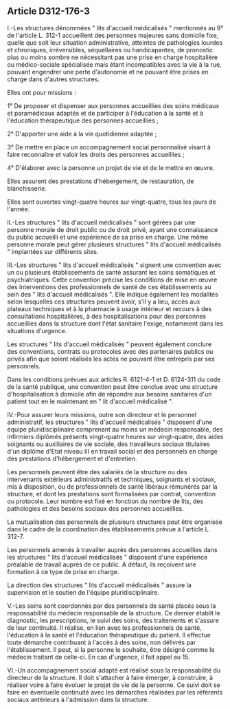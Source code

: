 ## Article D312-176-3

I.-Les structures dénommées " lits d'accueil médicalisés " mentionnés au 9° de l'article L. 312-1 accueillent
des personnes majeures sans domicile fixe, quelle que soit leur situation administrative, atteintes de
pathologies lourdes et chroniques, irréversibles, séquellaires ou handicapantes, de pronostic plus ou
moins sombre ne nécessitant pas une prise en charge hospitalière ou médico-sociale spécialisée mais étant
incompatibles avec la vie à la rue, pouvant engendrer une perte d'autonomie et ne pouvant être prises en
charge dans d'autres structures.

Elles ont pour missions :


1° De proposer et dispenser aux personnes accueillies des soins médicaux et paramédicaux adaptés et de
participer à l'éducation à la santé et à l'éducation thérapeutique des personnes accueillies ;

2° D'apporter une aide à la vie quotidienne adaptée ;

3° De mettre en place un accompagnement social personnalisé visant à faire reconnaître et valoir les droits
des personnes accueillies ;

4° D'élaborer avec la personne un projet de vie et de le mettre en œuvre.

Elles assurent des prestations d'hébergement, de restauration, de blanchisserie.

Elles sont ouvertes vingt-quatre heures sur vingt-quatre, tous les jours de l'année.

II.-Les structures " lits d'accueil médicalisés " sont gérées par une personne morale de droit public ou de
droit privé, ayant une connaissance du public accueilli et une expérience de sa prise en charge. Une même
personne morale peut gérer plusieurs structures " lits d'accueil médicalisés " implantées sur différents sites.

III.-Les structures " lits d'accueil médicalisés " signent une convention avec un ou plusieurs établissements
de santé assurant les soins somatiques et psychiatriques. Cette convention précise les conditions de mise
en œuvre des interventions des professionnels de santé de ces établissements au sein des " lits d'accueil
médicalisés ". Elle indique également les modalités selon lesquelles ces structures peuvent avoir, s'il y a lieu,
accès aux plateaux techniques et à la pharmacie à usage intérieur et recours à des consultations hospitalières,
à des hospitalisations pour des personnes accueillies dans la structure dont l'état sanitaire l'exige, notamment
dans les situations d'urgence.

Les structures " lits d'accueil médicalisés " peuvent également conclure des conventions, contrats ou
protocoles avec des partenaires publics ou privés afin que soient réalisés les actes ne pouvant être entrepris
par ses personnels.

Dans les conditions prévues aux articles R. 6121-4-1 et D. 6124-311 du code de la santé publique, une
convention peut être conclue avec une structure d'hospitalisation à domicile afin de répondre aux besoins
sanitaires d'un patient tout en le maintenant en " lit d'accueil médicalisé ".

IV.-Pour assurer leurs missions, outre son directeur et le personnel administratif, les structures " lits d'accueil
médicalisés " disposent d'une équipe pluridisciplinaire comprenant au moins un médecin responsable, des
infirmiers diplômés présents vingt-quatre heures sur vingt-quatre, des aides soignants ou auxiliaires de vie
sociale, des travailleurs sociaux titulaires d'un diplôme d'Etat niveau III en travail social et des personnels en
charge des prestations d'hébergement et d'entretien.

Les personnels peuvent être des salariés de la structure ou des intervenants extérieurs administratifs et
techniques, soignants et sociaux, mis à disposition, ou de professionnels de santé libéraux rémunérés par la
structure, et dont les prestations sont formalisées par contrat, convention ou protocole. Leur nombre est fixé
en fonction du nombre de lits, des pathologies et des besoins sociaux des personnes accueillies.

La mutualisation des personnels de plusieurs structures peut être organisée dans le cadre de la coordination
des établissements prévue à l'article L. 312-7.

Les personnels amenés à travailler auprès des personnes accueillies dans les structures " lits d'accueil
médicalisés " disposent d'une expérience préalable de travail auprès de ce public. A défaut, ils reçoivent une
formation à ce type de prise en charge.

La direction des structures " lits d'accueil médicalisés " assure la supervision et le soutien de l'équipe
pluridisciplinaire.


V.-Les soins sont coordonnés par des personnels de santé placés sous la responsabilité du médecin
responsable de la structure. Ce dernier établit le diagnostic, les prescriptions, le suivi des soins, des
traitements et s'assure de leur continuité. Il réalise, en lien avec les professionnels de santé, l'éducation à la
santé et l'éducation thérapeutique du patient. Il effectue toute démarche contribuant à l'accès à des soins, non
délivrés par l'établissement. Il peut, si la personne le souhaite, être désigné comme le médecin traitant de
celle-ci. En cas d'urgence, il fait appel au 15.

VI.-Un accompagnement social adapté est réalisé sous la responsabilité du directeur de la structure. Il doit
s'attacher à faire émerger, à construire, à réaliser voire à faire évoluer le projet de vie de la personne. Ce
suivi doit se faire en éventuelle continuité avec les démarches réalisées par les référents sociaux antérieurs à
l'admission dans la structure.

